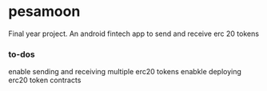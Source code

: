 # pesamoon
Final year project. An android fintech app to send and receive erc 20 tokens

### to-dos
enable sending and receiving multiple erc20 tokens
enabkle deploying erc20 token contracts
